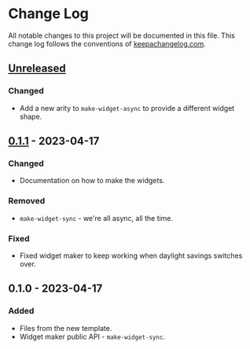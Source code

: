 # Change Log
All notable changes to this project will be documented in this file. This change log follows the conventions of [keepachangelog.com](http://keepachangelog.com/).

## [Unreleased]
### Changed
- Add a new arity to `make-widget-async` to provide a different widget shape.

## [0.1.1] - 2023-04-17
### Changed
- Documentation on how to make the widgets.

### Removed
- `make-widget-sync` - we're all async, all the time.

### Fixed
- Fixed widget maker to keep working when daylight savings switches over.

## 0.1.0 - 2023-04-17
### Added
- Files from the new template.
- Widget maker public API - `make-widget-sync`.

[Unreleased]: https://github.com/cjbarre/multi-gpt/compare/0.1.1...HEAD
[0.1.1]: https://github.com/cjbarre/multi-gpt/compare/0.1.0...0.1.1
